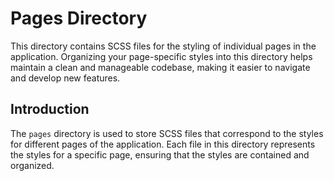 # Pages Directory

This directory contains SCSS files for the styling of individual pages in the application. Organizing your page-specific styles into this directory helps maintain a clean and manageable codebase, making it easier to navigate and develop new features.

## Introduction

The `pages` directory is used to store SCSS files that correspond to the styles for different pages of the application. Each file in this directory represents the styles for a specific page, ensuring that the styles are contained and organized.